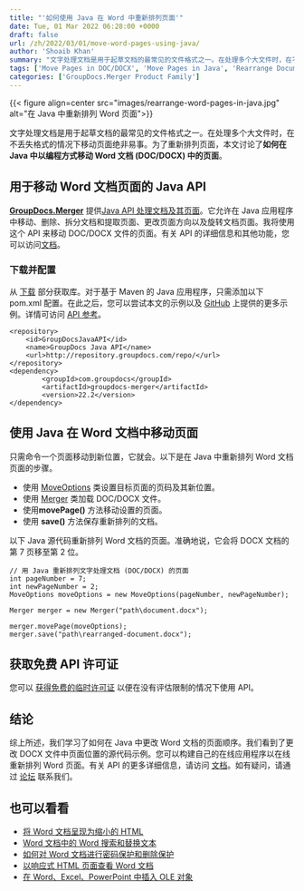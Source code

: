 ```yaml
---
title: "'如何使用 Java 在 Word 中重新排列页面'"
date: Tue, 01 Mar 2022 06:28:00 +0000
draft: false
url: /zh/2022/03/01/move-word-pages-using-java/
author: 'Shoaib Khan'
summary: "文字处理文档是用于起草文档的最常见的文件格式之一。在处理多个大文件时，在不丢失格式的情况下移动页面绝非易事。为了重新排列页面，本文讨论了**如何在 Java 中以编程方式移动 Word 文档 (DOC/DOCX) 中的页面**。"
tags: ['Move Pages in DOC/DOCX', 'Move Pages in Java', 'Rearrange Document', 'Rearrange Document Pages in Java', 'Rearrange Pages in Java', 'Rearrange pages in Word']
categories: ['GroupDocs.Merger Product Family']
---
```




{{< figure align=center src="images/rearrange-word-pages-in-java.jpg" alt="在 Java 中重新排列 Word 页面">}}


文字处理文档是用于起草文档的最常见的文件格式之一。在处理多个大文件时，在不丢失格式的情况下移动页面绝非易事。为了重新排列页面，本文讨论了**如何在 Java 中以编程方式移动 Word 文档 (DOC/DOCX) 中的页面**。

## 用于移动 Word 文档页面的 Java API

**[GroupDocs.Merger](https://products.groupdocs.com/merger/)** 提供[Java API 处理文档及其页面](https://products.groupdocs.com/merger/java/)。它允许在 Java 应用程序中移动、删除、拆分文档和提取页面、更改页面方向以及旋转文档页面。我将使用这个 API 来移动 DOC/DOCX 文件的页面。有关 API 的详细信息和其他功能，您可以访问[文档](https://docs.groupdocs.com/merger/)。

### 下载并配置

从 [下载](https://downloads.groupdocs.com/merger/) 部分获取库。对于基于 Maven 的 Java 应用程序，只需添加以下 pom.xml 配置。在此之后，您可以尝试本文的示例以及 [GitHub](https://github.com/groupdocs-merger) 上提供的更多示例。详情可访问 [API 参考](https://apireference.groupdocs.com/merger/java)。

```
<repository>
	<id>GroupDocsJavaAPI</id>
	<name>GroupDocs Java API</name>
	<url>http://repository.groupdocs.com/repo/</url>
</repository>
<dependency>
        <groupId>com.groupdocs</groupId>
        <artifactId>groupdocs-merger</artifactId>
        <version>22.2</version> 
</dependency>
```

## 使用 Java 在 Word 文档中移动页面

只需命令一个页面移动到新位置，它就会。以下是在 Java 中重新排列 Word 文档页面的步骤。

* 使用 [MoveOptions](https://apireference.groupdocs.com/merger/java/com.groupdocs.merger.domain.options/MoveOptions) 类设置目标页面的页码及其新位置。
* 使用 [Merger](https://apireference.groupdocs.com/merger/java/com.groupdocs.merger/Merger) 类加载 DOC/DOCX 文件。
* 使用**movePage()** 方法移动设置的页面。
* 使用 **save()** 方法保存重新排列的文档。

以下 Java 源代码重新排列 Word 文档的页面。准确地说，它会将 DOCX 文档的第 7 页移至第 2 位。

```
// 用 Java 重新排列文字处理文档 (DOC/DOCX) 的页面
int pageNumber = 7;
int newPageNumber = 2;
MoveOptions moveOptions = new MoveOptions(pageNumber, newPageNumber);

Merger merger = new Merger("path\document.docx");

merger.movePage(moveOptions);
merger.save("path\rearranged-document.docx");
```

## 获取免费 API 许可证

您可以 [获得免费的临时许可证](https://purchase.groupdocs.com/temporary-license) 以便在没有评估限制的情况下使用 API。

## 结论

综上所述，我们学习了如何在 Java 中更改 Word 文档的页面顺序。我们看到了更改 DOCX 文件中页面位置的源代码示例。您可以构建自己的在线应用程序以在线重新排列 Word 页面。有关 API 的更多详细信息，请访问 [文档](https://docs.groupdocs.com/merger/java/)。如有疑问，请通过 [论坛](https://forum.groupdocs.com/) 联系我们。

## 也可以看看

* [将 Word 文档呈现为缩小的 HTML](https://blog.groupdocs.com/2022/03/04/render-word-documents-as-minified-html-in-java/)
* [Word 文档中的 Word 搜索和替换文本](https://blog.groupdocs.com/2022/02/04/find-and-replace-text-in-word-documents-using-java/)
* [如何对 Word 文档进行密码保护和删除保护](https://blog.groupdocs.com/2022/02/02/lock-unlock-word-documents-with-password-in-java/)
* [以响应式 HTML 页面查看 Word 文档](https://blog.groupdocs.com/2021/09/23/view-word-documents-as-responsive-html-page-using-java/)
* [在 Word、Excel、PowerPoint 中插入 OLE 对象](https://blog.groupdocs.com/2020/10/19/insert-ole-objects-in-word-excel-powerpoint-with-java/)





